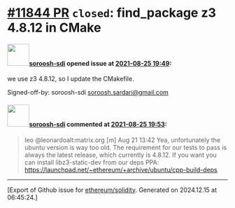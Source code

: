 # [\#11844 PR](https://github.com/ethereum/solidity/pull/11844) `closed`: find_package z3 4.8.12 in CMake

#### <img src="https://avatars.githubusercontent.com/u/4056691?v=4" width="50">[soroosh-sdi](https://github.com/soroosh-sdi) opened issue at [2021-08-25 19:49](https://github.com/ethereum/solidity/pull/11844):

we use z3 4.8.12, so I update the CMakefile. 

Signed-off-by: soroosh-sdi <soroosh.sardari@gmail.com>

#### <img src="https://avatars.githubusercontent.com/u/4056691?v=4" width="50">[soroosh-sdi](https://github.com/soroosh-sdi) commented at [2021-08-25 19:53](https://github.com/ethereum/solidity/pull/11844#issuecomment-905827977):

> leo @leonardoalt:matrix.org [m] Aug 21 13:42
Yea, unfortunately the ubuntu version is way too old. The requirement for our tests to pass is always the latest release, which currently is 4.8.12.
If you want you can install libz3-static-dev from our deps PPA: https://launchpad.net/~ethereum/+archive/ubuntu/cpp-build-deps


-------------------------------------------------------------------------------



[Export of Github issue for [ethereum/solidity](https://github.com/ethereum/solidity). Generated on 2024.12.15 at 06:45:24.]
